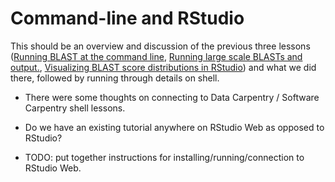 # Command-line and RStudio

This should be an overview and discussion of the previous three
lessons
([Running BLAST at the command line](running-command-line-blast.html),
[Running large scale BLASTs and output.](running-blast-large-scale.html),
[Visualizing BLAST score distributions in RStudio](visualizing-blast-scores-with-RStudio.html))
and what we did there, followed by running through details on shell.

* There were some thoughts on connecting to Data Carpentry / Software
  Carpentry shell lessons.
  
* Do we have an existing tutorial anywhere on RStudio Web as opposed to
  RStudio?

* TODO: put together instructions for installing/running/connection to
  RStudio Web.
